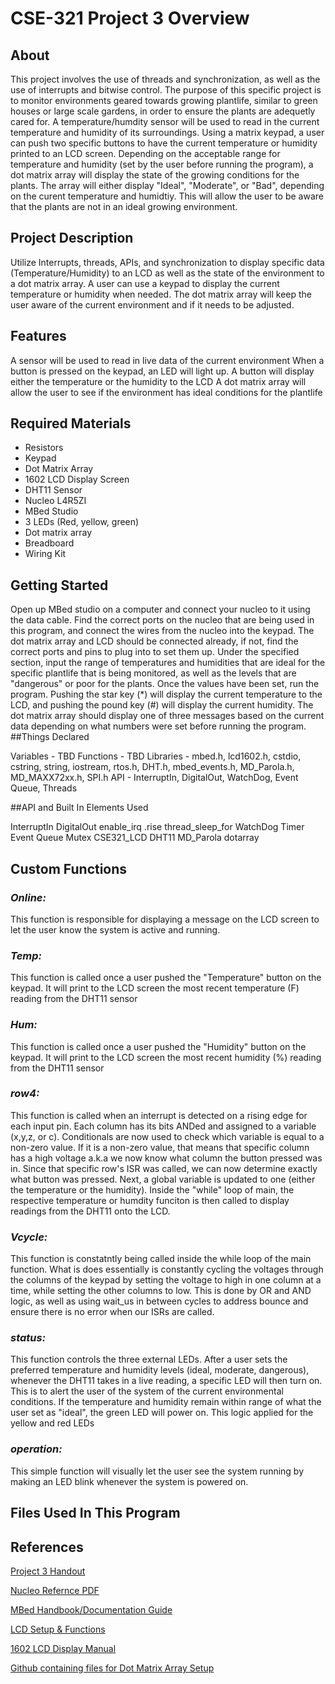 # CSE-321 Project 3 Overview

## About

This project involves the use of threads and synchronization, as well as the use of interrupts and bitwise control. The purpose of this specific project is to monitor environments geared towards growing 
plantlife, similar to green houses or large scale gardens, in order to ensure the plants are adequetly cared for. A temperature/humdity sensor will be used to read in the current temperature and humidity of its surroundings.
Using a matrix keypad, a user can push two specific buttons to have the current temperature or humidity printed to an LCD screen. Depending on the acceptable range for temperature and humidity (set by the user before running the program),
a dot matrix array will display the state of the growing conditions for the plants. The array will either display "Ideal", "Moderate", or "Bad", depending on the curent temperature and humidtiy. This will allow the user to be 
aware that the plants are not in an ideal growing environment.
## Project Description

Utilize Interrupts, threads, APIs, and synchronization to display specific data (Temperature/Humidity) to an LCD as well as the state of the environment to a dot matrix array.
A user can use a keypad to display the current temperature or humidity when needed. The dot matrix array will keep the user aware of the current environment and if it needs to be adjusted.
## Features

A sensor will be used to read in live data of the current environment
When a button is pressed on the keypad, an LED will light up.
A button will display either the temperature or the humidity to the LCD
A dot matrix array will allow the user to see if the environment has ideal conditions for the plantlife
## Required Materials

- Resistors
- Keypad
- Dot Matrix Array
- 1602 LCD Display Screen
- DHT11 Sensor
- Nucleo L4R5ZI
- MBed Studio
- 3 LEDs (Red, yellow, green)
- Dot matrix array
- Breadboard
- Wiring Kit
## Getting Started

Open up MBed studio on a computer and connect your nucleo to it using the data cable. Find the correct ports on the nucleo that are being used in this program, and connect the wires from the nucleo into the keypad.
The dot matrix array and LCD should be connected already, if not, find the correct ports and pins to plug into to set them up. Under the specified section, input the range of temperatures and humidities that are ideal for
the specific plantlife that is being monitored, as well as the levels that are "dangerous" or poor for the plants. Once the values have been set, run the program. Pushing the star key (*) will display the current temperature
to the LCD, and pushing the pound key (#) will display the current humidity. The dot matrix array should display one of three messages based on the current data depending on what numbers were set before running the program.
##Things Declared

Variables - TBD
Functions - TBD
Libraries - mbed.h, lcd1602.h, cstdio, cstring, string, iostream, rtos.h, DHT.h, mbed_events.h, MD_Parola.h, MD_MAXX72xx.h, SPI.h
API - InterruptIn, DigitalOut, WatchDog, Event Queue, Threads

##API and Built In Elements Used

InterruptIn
DigitalOut
enable_irq
.rise
thread_sleep_for
WatchDog Timer
Event Queue
Mutex
CSE321_LCD
DHT11
MD_Parola dotarray
## Custom Functions

### ***Online:***
This function is responsible for displaying a message on the LCD screen to let the user know the system is active and running.

### ***Temp:***
This function is called once a user pushed the "Temperature" button on the keypad. It will print to the LCD screen the most recent temperature (F) reading from the DHT11 sensor

### ***Hum:***
This function is called once a user pushed the "Humidity" button on the keypad. It will print to the LCD screen the most recent humidity (%) reading from the DHT11 sensor

### ***row4:***
This function is called when an interrupt is detected on a rising edge for each input pin. Each column has its bits ANDed and assigned to a variable (x,y,z, or c). Conditionals are now used to check which variable is equal to a non-zero
value. If it is a non-zero value, that means that specific column has a high voltage a.k.a we now know what column the button pressed was in. Since that specific row's ISR was called, we can now determine exactly what button was pressed.
Next, a global variable is updated to one (either the temperature or the humidity). Inside the "while" loop of main, the respective temperature or humdity funciton is then called to display readings from the DHT11 onto the LCD.

### ***Vcycle:***
This function is constatntly being called inside the while loop of the main function. What is does essentially is constantly cycling the voltages through the columns of the keypad by setting the voltage to high in one column at a time,
while setting the other columns to low. This is done by OR and AND logic, as well as using wait_us in between cycles to address bounce and ensure there is no error when our ISRs are called.

### ***status:***
This function controls the three external LEDs. After a user sets the preferred temperature and humidity levels (ideal, moderate, dangerous), whenever the DHT11 takes in a live reading, a specific LED will then turn on. This is to 
alert the user of the system of the current environmental conditions. If the temperature and humidity remain within range of what the user set as "ideal", the green LED will power on. This logic applied for the yellow and red LEDs

### ***operation:***
This simple function will visually let the user see the system running by making an LED blink whenever the system is powered on.


## Files Used In This Program


## References
[Project 3 Handout](https://github.com/Brian-Leavell/CSE321-Course-Progress/blob/main/Project3/CSE321%20Project%203%20Fall%202022.pdf)

[Nucleo Refernce PDF](https://www.st.com/resource/en/user_manual/dm00368330-stm32-nucleo-144-boards-mb1312-stmicroelectronics.pdf)

[MBed Handbook/Documentation Guide](https://os.mbed.com/handbook)

[LCD Setup & Functions](https://github.com/Brian-Leavell/CSE321-Course-Progress/blob/main/Project2/LCD%20API%20Instructions.pdf)

[1602 LCD Display Manual](https://github.com/Brian-Leavell/CSE321-Course-Progress/blob/main/Project2/1602%20LCD%20Datasheet.pdf)

[Github containing files for Dot Matrix Array Setup](https://www.makerguides.com/max7219-led-dot-matrix-display-arduino-tutorial/)
